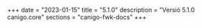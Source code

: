 +++
date        = "2023-01-15"
title       = "5.1.0"
description = "Versió 5.1.0 canigo.core"
sections    = "canigo-fwk-docs"
+++
